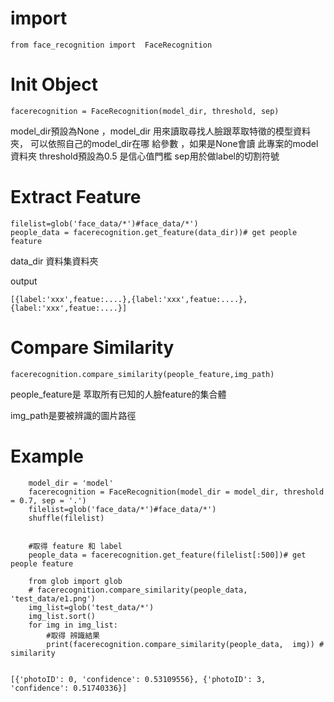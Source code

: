 # import
```
from face_recognition import  FaceRecognition
```

# Init Object
```
facerecognition = FaceRecognition(model_dir, threshold, sep)
```
model_dir預設為None ，model_dir 用來讀取尋找人臉跟萃取特徵的模型資料夾， 可以依照自己的model_dir在哪 給參數 ，如果是None會讀 此專案的model資料夾
threshold預設為0.5 是信心值門檻
sep用於做label的切割符號
# Extract Feature
```
filelist=glob('face_data/*')#face_data/*')
people_data = facerecognition.get_feature(data_dir))# get people feature
```
data_dir 資料集資料夾

output
```
[{label:'xxx',featue:....},{label:'xxx',featue:....},{label:'xxx',featue:....}]
```

# Compare Similarity
```
facerecognition.compare_similarity(people_feature,img_path)
```

people_feature是 萃取所有已知的人臉feature的集合體

img_path是要被辨識的圖片路徑


# Example
```
    model_dir = 'model'
    facerecognition = FaceRecognition(model_dir = model_dir, threshold = 0.7, sep = '.')
    filelist=glob('face_data/*')#face_data/*')
    shuffle(filelist)


    #取得 feature 和 label
    people_data = facerecognition.get_feature(filelist[:500])# get people feature

    from glob import glob
    # facerecognition.compare_similarity(people_data, 'test_data/e1.png')
    img_list=glob('test_data/*')
    img_list.sort()
    for img in img_list:
        #取得 辨識結果
        print(facerecognition.compare_similarity(people_data,  img)) # similarity


```
```
[{'photoID': 0, 'confidence': 0.53109556}, {'photoID': 3, 'confidence': 0.51740336}]
```
